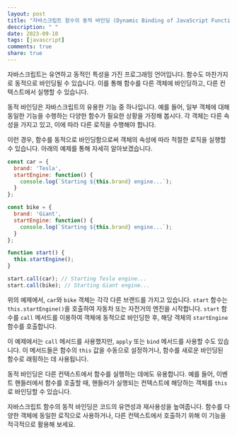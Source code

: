 ```yaml
---
layout: post
title: "자바스크립트 함수의 동적 바인딩 (Dynamic Binding of JavaScript Functions)"
description: " "
date: 2023-09-10
tags: [javascript]
comments: true
share: true
---
```


자바스크립트는 유연하고 동적인 특성을 가진 프로그래밍 언어입니다. 함수도 마찬가지로 동적으로 바인딩될 수 있습니다. 이를 통해 함수를 다른 객체에 바인딩하고, 다른 컨텍스트에서 실행할 수 있습니다.

동적 바인딩은 자바스크립트의 유용한 기능 중 하나입니다. 예를 들어, 일부 객체에 대해 동일한 기능을 수행하는 다양한 함수가 필요한 상황을 가정해 봅시다. 각 객체는 다른 속성을 가지고 있고, 이에 따라 다른 로직을 수행해야 합니다.

이런 경우, 함수를 동적으로 바인딩함으로써 객체의 속성에 따라 적절한 로직을 실행할 수 있습니다. 아래의 예제를 통해 자세히 알아보겠습니다.

```javascript
const car = {
  brand: 'Tesla',
  startEngine: function() {
    console.log(`Starting ${this.brand} engine...`);
  }
};

const bike = {
  brand: 'Giant',
  startEngine: function() {
    console.log(`Starting ${this.brand} engine...`);
  }
};

function start() {
  this.startEngine();
}

start.call(car); // Starting Tesla engine...
start.call(bike); // Starting Giant engine...
```

위의 예제에서, `car`와 `bike` 객체는 각각 다른 브랜드를 가지고 있습니다. `start` 함수는 `this.startEngine()`을 호출하여 자동차 또는 자전거의 엔진을 시작합니다. `start` 함수를 `call` 메서드를 이용하여 객체에 동적으로 바인딩한 후, 해당 객체의 `startEngine` 함수를 호출합니다.

이 예제에서는 `call` 메서드를 사용했지만, `apply` 또는 `bind` 메서드를 사용할 수도 있습니다. 이 메서드들은 함수의 `this` 값을 수동으로 설정하거나, 함수를 새로운 바인딩된 함수로 래핑하는 데 사용됩니다.

동적 바인딩은 다른 컨텍스트에서 함수를 실행하는 데에도 유용합니다. 예를 들어, 이벤트 핸들러에서 함수를 호출할 때, 핸들러가 실행되는 컨텍스트에 해당하는 객체를 `this`로 바인딩할 수 있습니다.

자바스크립트 함수의 동적 바인딩은 코드의 유연성과 재사용성을 높여줍니다. 함수를 다양한 객체에 동일한 로직으로 사용하거나, 다른 컨텍스트에서 호출하기 위해 이 기능을 적극적으로 활용해 보세요.